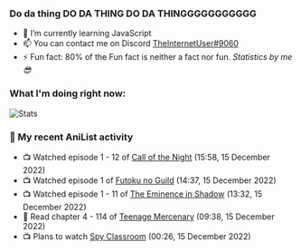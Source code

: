 ### Do da thing DO DA THING DO DA THINGGGGGGGGGGG

<!-- **TheInternetUser0/TheInternetUser0** is a ✨ _special_ ✨ repository because its `README.md` (this file) appears on your GitHub profile. -->


- 🌱 I’m currently learning JavaScript
- 📫 You can contact me on Discord [TheInternetUser#9060](https://discord.com/users/534117072796385300)
- ⚡ Fun fact: 80% of the Fun fact is neither a fact nor fun. _Statistics by me 😎_

### What I'm doing right now:
![Stats](https://discord.c99.nl/widget/theme-3/534117072796385300.png)

### 🌸 My recent AniList activity

<!-- ANILIST_ACTIVITY:start -->

-   📺 Watched episode 1 - 12 of [Call of the Night](https://anilist.co/anime/141391) (15:58, 15 December 2022)
-   📺 Watched episode 1 of [Futoku no Guild](https://anilist.co/anime/146233) (14:37, 15 December 2022)
-   📺 Watched episode 1 - 11 of [The Eminence in Shadow](https://anilist.co/anime/130298) (13:32, 15 December 2022)
-   📖 Read chapter 4 - 114 of [Teenage Mercenary](https://anilist.co/manga/126297) (09:38, 15 December 2022)
-   📺 Plans to watch [Spy Classroom](https://anilist.co/anime/146323) (00:26, 15 December 2022)

<!-- ANILIST_ACTIVITY:end -->
